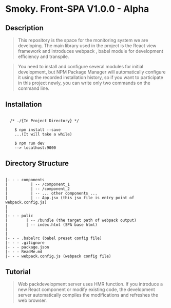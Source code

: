Smoky. Front-SPA V1.0.0 - Alpha
===============================

Description
-----------

>This repository is the space for the monitoring system we are developing. The main library used in the project is the React view framework and introduces webpack , babel module for development efficiency and transpile.
  
>You need to install and configure several modules for initial development, but NPM Package Manager will automatically configure it using the recorded installation history, so if you want to participate in this project newly, you can write only two commands on the command line.

Installation
------------
~~~

  /* ./{In Project Directory} */

    $ npm install --save
    ...(It will take a while)

    $ npm run dev
    --> localhost:9000

~~~

Directory Structure
-------------------
```

|- - - components  
|          | -- /component_1 
|          | -- /component_2
|          | -- ... other components ...
|          | -- App.jsx (this jsx file is entry point of webpack.config.js)
|
|
|- - - pulic  
|        | -- /bundle (the target path of webpack output)
|        | -- index.html (SPA base html)
|
|     
|- - - .babelrc (babel preset config file)
|- - - .gitignore 
|- - - package.json  
|- - - ReadMe.md  
|- - - webpack.config.js (webpack config file)

```

Tutorial
--------

> Web packdevelopment server uses HMR function. If you introduce a new React component or modify existing code, the development server automatically compiles the modifications and refreshes the web browser.

